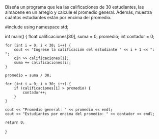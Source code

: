 Diseña un programa que lea las calificaciones de 30 estudiantes, las almacene en un arreglo y calcule el promedio general. Además, muestra cuántos estudiantes están por encima del promedio.

#include <iostream>
using namespace std;

int main() {
    float calificaciones[30], suma = 0, promedio;
    int contador = 0;

    for (int i = 0; i < 30; i++) {
        cout << "Ingrese la calificación del estudiante " << i + 1 << ": ";
        cin >> calificaciones[i];
        suma += calificaciones[i];
    }

    promedio = suma / 30;

    for (int i = 0; i < 30; i++) {
        if (calificaciones[i] > promedio) {
            contador++;
        }
    }

    cout << "Promedio general: " << promedio << endl;
    cout << "Estudiantes por encima del promedio: " << contador << endl;

    return 0;
}


